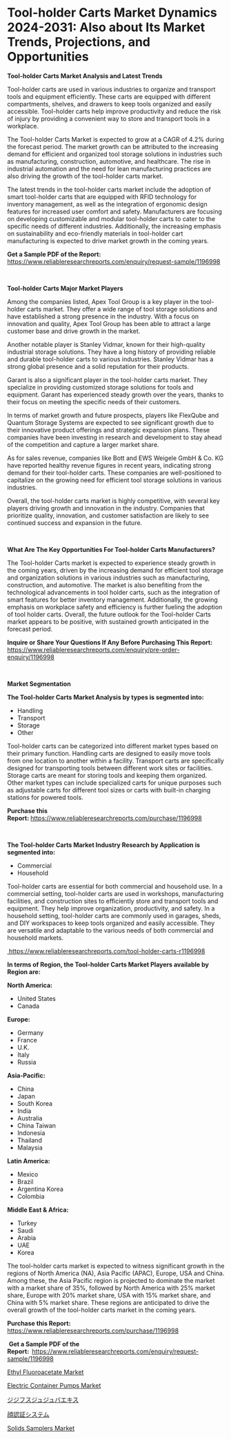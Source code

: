 <p><h1>Tool-holder Carts Market Dynamics 2024-2031: Also about Its Market Trends, Projections, and Opportunities</h1></p><p><strong>Tool-holder Carts Market Analysis and Latest Trends</strong></p>
<p><p>Tool-holder carts are used in various industries to organize and transport tools and equipment efficiently. These carts are equipped with different compartments, shelves, and drawers to keep tools organized and easily accessible. Tool-holder carts help improve productivity and reduce the risk of injury by providing a convenient way to store and transport tools in a workplace.</p><p>The Tool-holder Carts Market is expected to grow at a CAGR of 4.2% during the forecast period. The market growth can be attributed to the increasing demand for efficient and organized tool storage solutions in industries such as manufacturing, construction, automotive, and healthcare. The rise in industrial automation and the need for lean manufacturing practices are also driving the growth of the tool-holder carts market.</p><p>The latest trends in the tool-holder carts market include the adoption of smart tool-holder carts that are equipped with RFID technology for inventory management, as well as the integration of ergonomic design features for increased user comfort and safety. Manufacturers are focusing on developing customizable and modular tool-holder carts to cater to the specific needs of different industries. Additionally, the increasing emphasis on sustainability and eco-friendly materials in tool-holder cart manufacturing is expected to drive market growth in the coming years.</p></p>
<p><strong>Get a Sample PDF of the Report:&nbsp;</strong> <a href="https://www.reliableresearchreports.com/enquiry/request-sample/1196998">https://www.reliableresearchreports.com/enquiry/request-sample/1196998</a></p>
<p>&nbsp;</p>
<p><strong>Tool-holder Carts Major Market Players</strong></p>
<p><p>Among the companies listed, Apex Tool Group is a key player in the tool-holder carts market. They offer a wide range of tool storage solutions and have established a strong presence in the industry. With a focus on innovation and quality, Apex Tool Group has been able to attract a large customer base and drive growth in the market.</p><p>Another notable player is Stanley Vidmar, known for their high-quality industrial storage solutions. They have a long history of providing reliable and durable tool-holder carts to various industries. Stanley Vidmar has a strong global presence and a solid reputation for their products.</p><p>Garant is also a significant player in the tool-holder carts market. They specialize in providing customized storage solutions for tools and equipment. Garant has experienced steady growth over the years, thanks to their focus on meeting the specific needs of their customers.</p><p>In terms of market growth and future prospects, players like FlexQube and Quantum Storage Systems are expected to see significant growth due to their innovative product offerings and strategic expansion plans. These companies have been investing in research and development to stay ahead of the competition and capture a larger market share.</p><p>As for sales revenue, companies like Bott and EWS Weigele GmbH & Co. KG have reported healthy revenue figures in recent years, indicating strong demand for their tool-holder carts. These companies are well-positioned to capitalize on the growing need for efficient tool storage solutions in various industries.</p><p>Overall, the tool-holder carts market is highly competitive, with several key players driving growth and innovation in the industry. Companies that prioritize quality, innovation, and customer satisfaction are likely to see continued success and expansion in the future.</p></p>
<p>&nbsp;</p>
<p><strong>What Are The Key Opportunities For Tool-holder Carts Manufacturers?</strong></p>
<p><p>The Tool-holder Carts market is expected to experience steady growth in the coming years, driven by the increasing demand for efficient tool storage and organization solutions in various industries such as manufacturing, construction, and automotive. The market is also benefiting from the technological advancements in tool holder carts, such as the integration of smart features for better inventory management. Additionally, the growing emphasis on workplace safety and efficiency is further fueling the adoption of tool holder carts. Overall, the future outlook for the Tool-holder Carts market appears to be positive, with sustained growth anticipated in the forecast period.</p></p>
<p><strong>Inquire or Share Your Questions If Any Before Purchasing This Report:</strong> <a href="https://www.reliableresearchreports.com/enquiry/pre-order-enquiry/1196998">https://www.reliableresearchreports.com/enquiry/pre-order-enquiry/1196998</a></p>
<p>&nbsp;</p>
<p><strong>Market Segmentation</strong></p>
<p><strong>The Tool-holder Carts Market Analysis by types is segmented into:</strong></p>
<p><ul><li>Handling</li><li>Transport</li><li>Storage</li><li>Other</li></ul></p>
<p><p>Tool-holder carts can be categorized into different market types based on their primary function. Handling carts are designed to easily move tools from one location to another within a facility. Transport carts are specifically designed for transporting tools between different work sites or facilities. Storage carts are meant for storing tools and keeping them organized. Other market types can include specialized carts for unique purposes such as adjustable carts for different tool sizes or carts with built-in charging stations for powered tools.</p></p>
<p><strong>Purchase this Report:&nbsp;</strong><a href="https://www.reliableresearchreports.com/purchase/1196998">https://www.reliableresearchreports.com/purchase/1196998</a></p>
<p>&nbsp;</p>
<p><strong>The Tool-holder Carts Market Industry Research by Application is segmented into:</strong></p>
<p><ul><li>Commercial</li><li>Household</li></ul></p>
<p><p>Tool-holder carts are essential for both commercial and household use. In a commercial setting, tool-holder carts are used in workshops, manufacturing facilities, and construction sites to efficiently store and transport tools and equipment. They help improve organization, productivity, and safety. In a household setting, tool-holder carts are commonly used in garages, sheds, and DIY workspaces to keep tools organized and easily accessible. They are versatile and adaptable to the various needs of both commercial and household markets.</p></p>
<p><a href="https://www.reliableresearchreports.com/tool-holder-carts-r1196998">&nbsp;https://www.reliableresearchreports.com/tool-holder-carts-r1196998</a></p>
<p><strong>In terms of Region, the Tool-holder Carts Market Players available by Region are:</strong></p>
<p>
    <p> <strong> North America: </strong>
        <ul>
            <li>United States</li>
            <li>Canada</li>
        </ul>
        </p> 
    <p> <strong> Europe: </strong>
        <ul>
            <li>Germany</li>
            <li>France</li>
            <li>U.K.</li>
            <li>Italy</li>
            <li>Russia</li>
        </ul>
        </p> 
    <p> <strong> Asia-Pacific: </strong>
        <ul>
            <li>China</li>
            <li>Japan</li>
            <li>South Korea</li>
            <li>India</li>
            <li>Australia</li>
            <li>China Taiwan</li>
            <li>Indonesia</li>
            <li>Thailand</li>
            <li>Malaysia</li>
        </ul>
        </p> 
    <p> <strong> Latin America: </strong>
        <ul>
            <li>Mexico</li>
            <li>Brazil</li>
            <li>Argentina Korea</li>
            <li>Colombia</li>
        </ul>
        </p> 
    <p> <strong> Middle East & Africa: </strong>
        <ul>
            <li>Turkey</li>
            <li>Saudi</li>
            <li>Arabia</li>
            <li>UAE</li>
            <li>Korea</li>
        </ul>
    </p>
    </p>
<p><p>The tool-holder carts market is expected to witness significant growth in the regions of North America (NA), Asia Pacific (APAC), Europe, USA and China. Among these, the Asia Pacific region is projected to dominate the market with a market share of 35%, followed by North America with 25% market share, Europe with 20% market share, USA with 15% market share, and China with 5% market share. These regions are anticipated to drive the overall growth of the tool-holder carts market in the coming years.</p></p>
<p><strong>Purchase this Report: </strong><a href="https://www.reliableresearchreports.com/purchase/1196998">https://www.reliableresearchreports.com/purchase/1196998</a></p>
<p>&nbsp;<strong>Get a Sample PDF of the Report:&nbsp;&nbsp;</strong><a href="https://www.reliableresearchreports.com/enquiry/request-sample/1196998">https://www.reliableresearchreports.com/enquiry/request-sample/1196998</a></p>
<p><strong></strong></p>
<p><p><a href="https://issuu.com/reportprime-2/docs/ethyl-fluoroacetate-market-size-2030.pptx">Ethyl Fluoroacetate Market</a></p><p><a href="https://github.com/nicholepatriciadoylenwnrjr0/Market-Research-Report-List-2/blob/main/electric-container-pumps-market.md">Electric Container Pumps Market</a></p><p><a href="https://medium.com/@matteills7854/%E3%82%B6%E3%82%A4%E3%82%BA%E3%83%95%E3%82%B9-%E3%82%B8%E3%83%A5%E3%82%B8%E3%83%A5%E3%83%90-%E3%82%A8%E3%82%AD%E3%82%B9%E5%B8%82%E5%A0%B4%E8%A6%8F%E6%A8%A1%E3%81%AF-%E3%82%B0%E3%83%AD%E3%83%BC%E3%83%90%E3%83%AB%E7%94%A3%E6%A5%AD%E3%81%AB%E3%81%8A%E3%81%91%E3%82%8B%E6%9C%80%E9%81%A9%E3%81%AA%E3%83%9E%E3%83%BC%E3%82%B1%E3%83%86%E3%82%A3%E3%83%B3%E3%82%B0%E3%83%81%E3%83%A3%E3%83%8D%E3%83%AB%E3%82%92%E7%A4%BA%E3%81%97%E3%81%A6%E3%81%84%E3%81%BE%E3%81%99-12b3a0c9b521">ジジフスジュジュバエキス</a></p><p><a href="https://medium.com/@vincemarvin1/%E3%83%95%E3%82%A7%E3%82%A4%E3%82%B7%E3%83%A3%E3%83%AB%E8%AA%8D%E8%A8%BC%E3%82%B7%E3%82%B9%E3%83%86%E3%83%A0%E3%81%AE%E5%B8%82%E5%A0%B4%E5%88%86%E6%9E%90-%E3%81%9D%E3%81%AEcagr-%E5%B8%82%E5%A0%B4%E3%82%BB%E3%82%B0%E3%83%A1%E3%83%B3%E3%83%86%E3%83%BC%E3%82%B7%E3%83%A7%E3%83%B3-%E3%81%8A%E3%82%88%E3%81%B3%E3%82%B0%E3%83%AD%E3%83%BC%E3%83%90%E3%83%AB%E7%94%A3%E6%A5%AD%E6%A6%82%E8%A6%81-599e00c1a254">顔認証システム</a></p><p><a href="https://github.com/gamblestampleyjenny50m5sl6/Market-Research-Report-List-2/blob/main/solids-samplers-market.md">Solids Samplers Market</a></p></p>